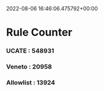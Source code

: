 2022-08-06 16:46:06.475792+00:00
# Rule Counter 
 ### UCATE : 548931

 ### Veneto : 20958

 ### Allowlist : 13924